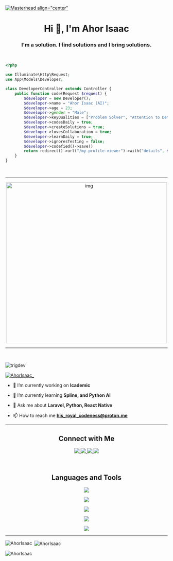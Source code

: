 [![Masterhead align="center"](https://i.ibb.co/R0BKP1v/Me.jpg)](https://his-royal-codeness.netlify.app)

<h1 align="center">Hi 👋, I'm Ahor Isaac</h1>
<h3 align="center"> I'm a solution. I find solutions and I bring solutions.</h3>

<br />

```php
<?php 

use Illuminate\Http\Request;
use App\Models\Developer;

class DeveloperController extends Controller {
    public function code(Request $request) {
        $developer = new Developer();
        $developer->name = "Ahor Isaac (AI)";
        $developer->age = 23;
        $developer->gender = "Male";
        $developer->keyQualities = ["Problem Solver", "Attention to Details", "Creativity", "CLI Enthusiast"];
        $developer->codesDaily = true;
        $developer->createSolutions = true;
        $developer->lovesCollaboration = true;
        $developer->learnDaily = true;
        $developer->ignoresTesting = false;
        $developer->codefied()->save()
        return redirect()->url("/my-profile-viewer")->with("details", $developer);
    }
}
```

<br />

---

<div align="center"> 
    <img src="https://i.ibb.co/598n90P/ai-github-fighter.png" alt="img" width="500" height="500" />
</div>

---



<br />

<p align="left"> <img src="https://komarev.com/ghpvc/?username=trigdev&label=Profile%20views&color=0e75b6&style=flat" alt="trigdev" /> </p>

<p align="left"> <a href="https://twitter.com/AhorIsaac_" target="blank"><img src="https://img.shields.io/twitter/follow/AhorIsaac_?logo=twitter&style=for-the-badge" alt="AhorIsaac_" /></a> </p>

- 🔭 I’m currently working on **Icademic**

- 🌱 I’m currently learning **Spline, and Python AI**

- 💬 Ask me about **Laravel, Python, React Native**

- 📫 How to reach me **his_royal_codeness@proton.me**

<hr />

<h2 align="center">Connect with Me</h2>
<p align="center">
  <a href="http://www.linkedin.com/in/ahor-isaac">
    <img src="https://skillicons.dev/icons?i=linkedin" />
  </a>
  <a href="https://www.instagram.com/ahorisaac_/">
    <img src="https://skillicons.dev/icons?i=instagram" />
  </a>
  <a href="https://twitter.com/AhorIsaac_">
    <img src="https://skillicons.dev/icons?i=twitter" />
  </a>
  <a href="https://twitter.com/AhorIsaac_">
    <img src="https://skillicons.dev/icons?i=discord" />
  </a>    
</p>

<br />

<h2 align="center">Languages and Tools</h2>

<p align="center">
  <a href="https://his-royal-codeness.netlify.app/">
    <img src="https://skillicons.dev/icons?i=html,css,bootstrap,tailwind,js,jquery" />
  </a>
</p>

<p align="center">
  <a href="https://his-royal-codeness.netlify.app/">
    <img src="https://skillicons.dev/icons?i=ts,react,redux" />
  </a>
</p>


<p align="center">
  <a href="https://his-royal-codeness.netlify.app/">
    <img src="https://skillicons.dev/icons?i=vite,git,github,jest,vscode,md,netlify" />
  </a>
</p>

<p align="center">
  <a href="https://his-royal-codeness.netlify.app/">
    <img src="https://skillicons.dev/icons?i=php,mysql,laravel" />
  </a>
</p>

<p align="center">
  <a href="https://his-royal-codeness.netlify.app/">
    <img src="https://skillicons.dev/icons?i=py" />
  </a>
</p>

<hr />


<p><img align="left" src="https://github-readme-stats.vercel.app/api/top-langs?username=AhorIsaac&show_icons=true&locale=en&layout=compact" alt="AhorIsaac" /></p>

<p>&nbsp;<img align="center" src="https://github-readme-stats.vercel.app/api?username=AhorIsaac&show_icons=true&locale=en" alt="AhorIsaac" /></p>

<p><img align="center" src="https://github-readme-streak-stats.herokuapp.com/?user=AhorIsaac&" alt="AhorIsaac" /></p>
